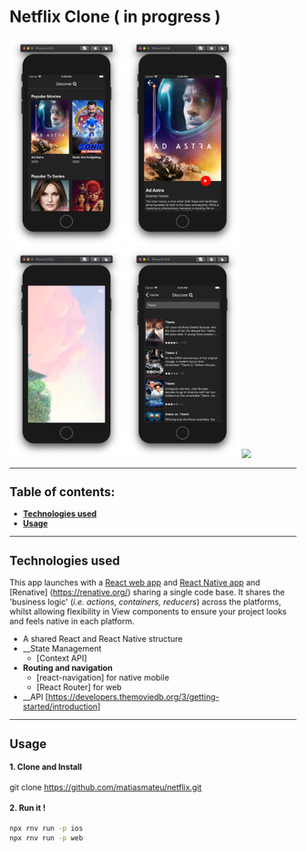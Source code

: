 # Netflix Clone ( in progress )

<img width="200" src="src/app/assets/1.png"></img>
<img width="200" src="src/app/assets/2.png"></img>
<img width="200" src="src/app/assets/4.png"></img>
<img width="200" src="src/app/assets/5.png"></img>
<img src="src/app/assets/6.png"></img>

---

## Table of contents:

- **[Technologies used](#technologies-used)**
- **[Usage](#usage)**

---

## Technologies used

This app launches with a [React web app](https://reactjs.org/) and [React Native app](https://facebook.github.io/react-native/) and [Renative] (https://renative.org/) sharing a single code base. It shares the 'business logic' (_i.e. actions, containers, reducers_) across the platforms, whilst allowing flexibility in View components to ensure your project looks and feels native in each platform.

- A shared React and React Native structure
- __State Management
    - [Context API]
- __Routing and navigation__
    - [react-navigation] for native mobile
    - [React Router] for web
- __API
    [https://developers.themoviedb.org/3/getting-started/introduction]
---
## Usage


#### 1. Clone and Install


git clone https://github.com/matiasmateu/netflix.git

#### 2. Run it !
```bash
npx rnv run -p ios 
npx rnv run -p web
```
